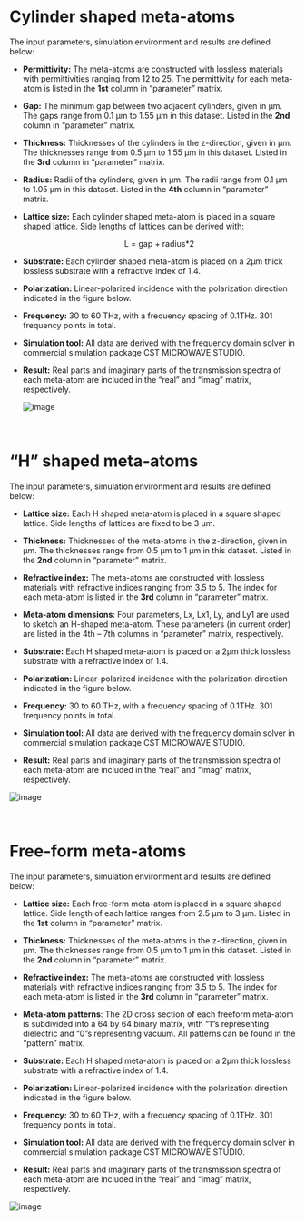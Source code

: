 # Cylinder shaped meta-atoms

The input parameters, simulation environment and results are defined below:

-   **Permittivity:** The meta-atoms are constructed with lossless materials
    with permittivities ranging from 12 to 25. The permittivity for each
    meta-atom is listed in the **1st** column in “parameter” matrix.

-   **Gap:** The minimum gap between two adjacent cylinders, given in µm. The
    gaps range from 0.1 µm to 1.55 µm in this dataset. Listed in the **2nd**
    column in “parameter” matrix.

-   **Thickness:** Thicknesses of the cylinders in the z-direction, given in µm.
    The thicknesses range from 0.5 µm to 1.55 µm in this dataset. Listed in the
    **3rd** column in “parameter” matrix.

-   **Radius:** Radii of the cylinders, given in µm. The radii range from 0.1 µm
    to 1.05 µm in this dataset. Listed in the **4th** column in “parameter”
    matrix.

-   **Lattice size:** Each cylinder shaped meta-atom is placed in a square
    shaped lattice. Side lengths of lattices can be derived with:
    <p align="center">L = gap + radius*2</p>                              

-   **Substrate:** Each cylinder shaped meta-atom is placed on a 2µm thick
    lossless substrate with a refractive index of 1.4.

-   **Polarization:** Linear-polarized incidence with the polarization direction
    indicated in the figure below.

-   **Frequency:** 30 to 60 THz, with a frequency spacing of 0.1THz. 301
    frequency points in total.

-   **Simulation tool:** All data are derived with the frequency domain solver
    in commercial simulation package CST MICROWAVE STUDIO.

-   **Result:** Real parts and imaginary parts of the transmission spectra of
    each meta-atom are included in the “real” and “imag” matrix, respectively.
    
    ![image](https://github.com/garfieldass/Meta-atoms-data-sharing/blob/master/pics/cylinder.jpg)
    
    
    
&nbsp;
# “H” shaped meta-atoms

The input parameters, simulation environment and results are defined below:

-   **Lattice size:** Each H shaped meta-atom is placed in a square shaped
    lattice. Side lengths of lattices are fixed to be 3 µm.

-   **Thickness:** Thicknesses of the meta-atoms in the z-direction, given in
    µm. The thicknesses range from 0.5 µm to 1 µm in this dataset. Listed in the
    **2nd** column in “parameter” matrix.

-   **Refractive index:** The meta-atoms are constructed with lossless materials
    with refractive indices ranging from 3.5 to 5. The index for each meta-atom
    is listed in the **3rd** column in “parameter” matrix.

-   **Meta-atom dimensions**: Four parameters, Lx, Lx1, Ly, and Ly1 are used to
    sketch an H-shaped meta-atom. These parameters (in current order) are listed
    in the 4th – 7th columns in “parameter” matrix, respectively.

-   **Substrate:** Each H shaped meta-atom is placed on a 2µm thick lossless
    substrate with a refractive index of 1.4.

-   **Polarization:** Linear-polarized incidence with the polarization direction
    indicated in the figure below.

-   **Frequency:** 30 to 60 THz, with a frequency spacing of 0.1THz. 301
    frequency points in total.

-   **Simulation tool:** All data are derived with the frequency domain solver
    in commercial simulation package CST MICROWAVE STUDIO.

-   **Result:** Real parts and imaginary parts of the transmission spectra of
    each meta-atom are included in the “real” and “imag” matrix, respectively.
    
![image](https://github.com/garfieldass/Meta-atoms-data-sharing/blob/master/pics/H.jpg)



&nbsp;
# Free-form meta-atoms

The input parameters, simulation environment and results are defined below:

-   **Lattice size:** Each free-form meta-atom is placed in a square shaped
    lattice. Side length of each lattice ranges from 2.5 µm to 3 µm. Listed in
    the **1st** column in “parameter” matrix.

-   **Thickness:** Thicknesses of the meta-atoms in the z-direction, given in
    µm. The thicknesses range from 0.5 µm to 1 µm in this dataset. Listed in the
    **2nd** column in “parameter” matrix.

-   **Refractive index:** The meta-atoms are constructed with lossless materials
    with refractive indices ranging from 3.5 to 5. The index for each meta-atom
    is listed in the **3rd** column in “parameter” matrix.

-   **Meta-atom patterns**: The 2D cross section of each freeform meta-atom is
    subdivided into a 64 by 64 binary matrix, with “1”s representing dielectric
    and “0”s representing vacuum. All patterns can be found in the “pattern”
    matrix.

-   **Substrate:** Each H shaped meta-atom is placed on a 2µm thick lossless
    substrate with a refractive index of 1.4.

-   **Polarization:** Linear-polarized incidence with the polarization direction
    indicated in the figure below.

-   **Frequency:** 30 to 60 THz, with a frequency spacing of 0.1THz. 301
    frequency points in total.

-   **Simulation tool:** All data are derived with the frequency domain solver
    in commercial simulation package CST MICROWAVE STUDIO.

-   **Result:** Real parts and imaginary parts of the transmission spectra of
    each meta-atom are included in the “real” and “imag” matrix, respectively.

![image](https://github.com/garfieldass/Meta-atoms-data-sharing/blob/master/pics/freeform.jpg)
